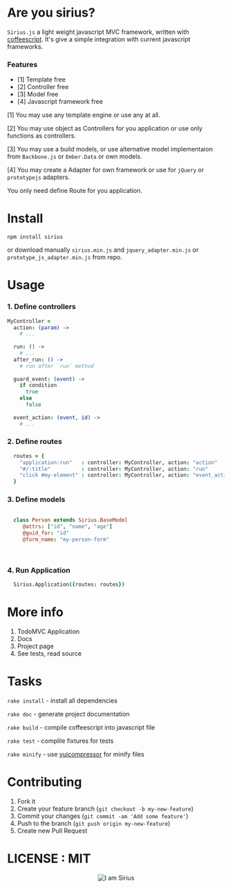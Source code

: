 # Are you sirius?


`Sirius.js` a light weight javascript MVC framework, written with [coffeescript](http://coffeescript.org/). It's give a simple integration with current javascript frameworks.

### Features


+ [1] Template free 
+ [2] Controller free
+ [3] Model free 
+ [4] Javascript framework free 

[1] You may use any template engine or use any at all.

[2] You may use object as Controllers for you application or use only functions as controllers.

[3] You may use a build models, or use alternative model implementaion from `Backbone.js` or `Ember.Data` or own models.

[4] You may create a Adapter for own framework or use for `jQuery` or `prototypejs` adapters.

You only need define Route for you application.

# Install

`npm install sirius` 

or download manually `sirius.min.js` and `jquery_adapter.min.js` or `prototype_js_adapter.min.js` from repo.

# Usage

### 1. Define controllers

```coffee
MyController = 
  action: (param) ->
    # ...
  
  run: () ->
    # ...
  after_run: () ->
    # run after `run` method
    
  guard_event: (event) ->
    if condition 
      true 
    else 
      false
      
  event_action: (event, id) ->
    # ...

```

### 2. Define routes

```coffee
  routes = {
    "application:run"   : controller: MyController, action: "action"
    "#/:title"          : controller: MyController, action: "run"
    "click #my-element" : controller: MyController, action: "event_action", guard: "guard_event", data: "id"  
  } 

```

### 3. Define models

```coffee
  
  class Person extends Sirius.BaseModel
     @attrs: ["id", "name", "age"]
     @guid_for: "id"
     @form_name: "my-person-form"
          
   
```

### 4. Run Application

```coffee
  Sirius.Application({routes: routes}) 
```


# More info

1. TodoMVC Application
2. Docs
3. Project page
4. See tests, read source

# Tasks

`rake install` - install all dependencies

`rake doc` - generate project documentation

`rake build` - compile coffeescript into javascript file

`rake test` - complile fixtures for tests

`rake minify` - use [yuicompressor](https://github.com/yui/yuicompressor) for minify files

# Contributing

1. Fork it
2. Create your feature branch (`git checkout -b my-new-feature`)
3. Commit your changes (`git commit -am 'Add some feature'`)
4. Push to the branch (`git push origin my-new-feature`)
5. Create new Pull Request





# LICENSE : MIT

<p align="center">
  <img src="http://makeameme.org/media/created/YEAH-I-AM-n5trg3.jpg?raw=true" alt="I am Sirius"/>
</p>
